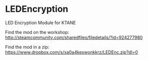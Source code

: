 # LEDEncryption
LED Encryption Module for KTANE

Find the mod on the workshop: http://steamcommunity.com/sharedfiles/filedetails/?id=924277980

Find the mod in a zip: https://www.dropbox.com/s/xa0a4kexwonkkrz/LEDEnc.zip?dl=0
